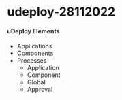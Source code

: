 # udeploy-28112022
#### uDeploy Elements
- Applications
- Components
- Processes
  - Application
  - Component
  - Global
  - Approval
  
